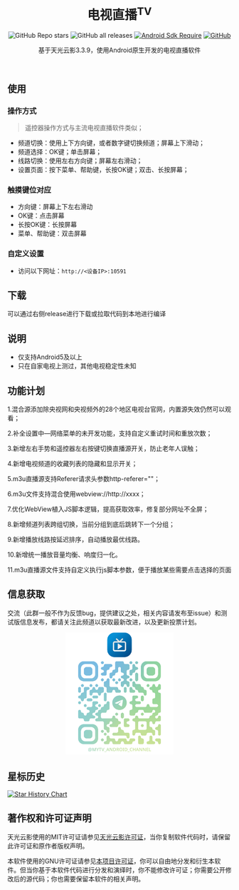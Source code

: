 <div align="center">
    <h1>电视直播<sup>TV</sup></h1>
<div align="center">


![GitHub Repo stars](https://img.shields.io/github/stars/mytv-android/mytv-android)
![GitHub all releases](https://img.shields.io/github/downloads/mytv-android/mytv-android/total)
[![Android Sdk Require](https://img.shields.io/badge/Android-5.0%2B-informational?logo=android)](https://apilevels.com/#:~:text=Jetpack%20Compose%20requires%20a%20minSdk%20of%2021%20or%20higher)
[![GitHub](https://img.shields.io/github/license/mytv-android/mytv-android)](https://github.com/mytv-android/mytv-android)

</div>
    <p>基于天光云影3.3.9，使用Android原生开发的电视直播软件</p>

<!-- <img src="./screenshots/Screenshot_dashboard.png" width="96%"/> -->
<br/>
<!-- <img src="./screenshots/Screenshot_channels.png" width="48%"/>
<img src="./screenshots/Screenshot_search.png" width="48%"/> -->
</div>

## 使用

### 操作方式

> 遥控器操作方式与主流电视直播软件类似；

- 频道切换：使用上下方向键，或者数字键切换频道；屏幕上下滑动；
- 频道选择：OK键；单击屏幕；
- 线路切换：使用左右方向键；屏幕左右滑动；
- 设置页面：按下菜单、帮助键，长按OK键；双击、长按屏幕；

### 触摸键位对应

- 方向键：屏幕上下左右滑动
- OK键：点击屏幕
- 长按OK键：长按屏幕
- 菜单、帮助键：双击屏幕

### 自定义设置

- 访问以下网址：`http://<设备IP>:10591`

## 下载

可以通过右侧release进行下载或拉取代码到本地进行编译

## 说明

- 仅支持Android5及以上
- 只在自家电视上测过，其他电视稳定性未知

## 功能计划

1.混合源添加除央视网和央视频外的28个地区电视台官网，内置源失效仍然可以观看；

2.补全设置中—网络菜单的未开发功能，支持自定义重试时间和重放次数；

3.新增左右手势和遥控器左右按键切换直播源开关，防止老年人误触；

4.新增电视频道的收藏列表的隐藏和显示开关；

5.m3u直播源支持Referer请求头参数http-referer=""；

6.m3u文件支持混合使用webview://http://xxxx；

7.优化WebView植入JS脚本逻辑，提高获取效率，修复部分网址不全屏；

8.新增频道列表跨组切换，当前分组到底后跳转下一个分组；

9.新增播放线路按延迟排序，自动播放最优线路。

10.新增统一播放音量均衡、响度归一化。

11.m3u直播源文件支持自定义执行js脚本参数，便于播放某些需要点击选择的页面


## 信息获取

交流（此群一般不作为反馈bug，提供建议之处，相关内容请发布至issue）和测试版信息发布，都请关注此频道以获取最新改进，以及更新投票计划。

<div align="center">
    <img src="./img/QRCode.png" width="48%"/>
</div>

## 星标历史

<a href="https://www.star-history.com/#mytv-android/mytv-android&Date">
 <picture>
   <source media="(prefers-color-scheme: dark)" srcset="https://api.star-history.com/svg?repos=mytv-android/mytv-android&type=Date&theme=dark" />
   <source media="(prefers-color-scheme: light)" srcset="https://api.star-history.com/svg?repos=mytv-android/mytv-android&type=Date" />
   <img alt="Star History Chart" src="https://api.star-history.com/svg?repos=mytv-android/mytv-android&type=Date" />
 </picture>
</a>

## 著作权和许可证声明

天光云影使用的MIT许可证请参见[天光云影许可证](./LICENSE_ORIGIN)，当你复制软件代码时，请保留此许可证和原作者版权声明。

本软件使用的GNU许可证请参见[本项目许可证](./LICENSE)，你可以自由地分发和衍生本软件。但当你基于本软件代码进行分发和演绎时，你不能修改许可证；你需要公开修改后的源代码；你也需要保留本软件的相关声明。